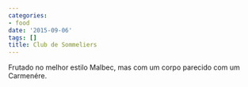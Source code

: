 ```yaml
---
categories:
- food
date: '2015-09-06'
tags: []
title: Club de Sommeliers
---
```


Frutado no melhor estilo Malbec, mas com um corpo parecido com um Carmenére.